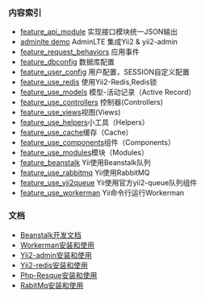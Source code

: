 
### 内容索引
* [feature_api_module](https://github.com/hanguangchao/artisanyii/tree/feature_api_module) 实现接口模块统一JSON输出
* [adminlte demo](https://github.com/hanguangchao/artisanyii/tree/AdminLTE) AdminLTE 集成Yii2 & yii2-admin
* [feature_request_behaviors](https://github.com/hanguangchao/artisanyii/tree/feature_request_behaviors) 应用事件
* [feature_dbconfig](https://github.com/hanguangchao/artisanyii/tree/feature_dbconfig) 数据库配置
* [feature_user_config](https://github.com/hanguangchao/artisanyii/tree/feature_user_config) 用户配置，SESSION自定义配置
* [feature_use_redis](https://github.com/hanguangchao/artisanyii/tree/feature_use_redis) 使用Yii2-Redis,Redis锁
* [feature_use_models](https://github.com/hanguangchao/artisanyii/tree/feature_use_redis) 模型-活动记录（Active Record）
* [feature_use_controllers](https://github.com/hanguangchao/artisanyii/tree/feature_use_redis) 控制器(Controllers)
* [feature_use_views](https://github.com/hanguangchao/artisanyii/tree/feature_use_redis)视图(Views) 
* [feature_use_helpers](https://github.com/hanguangchao/artisanyii/tree/feature_use_helpers)小工具（Helpers）
* [feature_use_cache](https://github.com/hanguangchao/artisanyii/tree/feature_use_cache)缓存（Cache） 
* [feature_use_components](https://github.com/hanguangchao/artisanyii/tree/feature_use_components)组件（Components） 
* [feature_use_modules](https://github.com/hanguangchao/artisanyii/tree/feature_use_modules)模块（Modules） 
* [feature_beanstalk](https://github.com/hanguangchao/artisanyii/tree/feature_beanstalk) Yii使用Beanstalk队列 
* [feature_use_rabbitmq](https://github.com/hanguangchao/artisanyii/tree/feature_use_rabbitmq) Yii使用RabbitMQ
* [feature_use_yii2queue](https://github.com/hanguangchao/artisanyii/tree/feature_use_yiiqueue) Yii使用官方yii2-queue队列组件
* [feature_use_workerman](https://github.com/hanguangchao/artisanyii/tree/feature_use_workerman) Yii命令行运行Workerman

### 文档
* [Beanstalk开发文档](docs/beanstalk.md)
* [Workerman安装和使用](docs/workerman.md)
* [Yii2-admin安装和使用](docs/yii2-admin.md)
* [Yii2-redis安装和使用](docs/yii2-redis.md)
* [Php-Resque安装和使用](docs/php-resque.md)
* [RabitMq安装和使用](docs/rabitmq.md)
